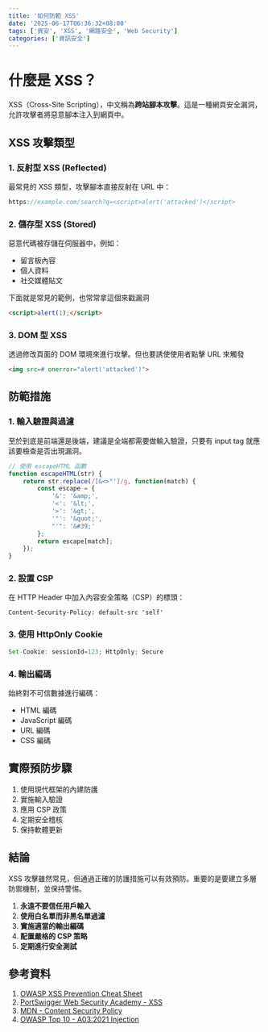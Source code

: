 ```yaml
---
title: '如何防範 XSS'
date: '2025-06-17T06:36:32+08:00'
tags: ['資安', 'XSS', '網路安全', 'Web Security']
categories: ['資訊安全']
---
```


# 什麼是 XSS？

XSS（Cross-Site Scripting），中文稱為**跨站腳本攻擊**。這是一種網頁安全漏洞，允許攻擊者將惡意腳本注入到網頁中。

## XSS 攻擊類型

### 1. 反射型 XSS (Reflected)

最常見的 XSS 類型，攻擊腳本直接反射在 URL 中：

```javascript
https://example.com/search?q=<script>alert('attacked')</script>
```

### 2. 儲存型 XSS (Stored)

惡意代碼被存儲在伺服器中，例如：

- 留言板內容
- 個人資料
- 社交媒體貼文

下面就是常見的範例，也常常拿這個來戳漏洞

```html
<script>alert(1);</script>
```

### 3. DOM 型 XSS

透過修改頁面的 DOM 環境來進行攻擊。但也要誘使使用者點擊 URL 來觸發

```html
<img src=# onerror="alert('attacked')">
```

## 防範措施

### 1. 輸入驗證與過濾   

至於到底是前端還是後端，建議是全端都需要做輸入驗證，只要有 input tag 就應該要檢查是否出現漏洞。

```javascript
// 使用 escapeHTML 函數
function escapeHTML(str) {
    return str.replace(/[&<>"']/g, function(match) {
        const escape = {
            '&': '&amp;',
            '<': '&lt;',
            '>': '&gt;',
            '"': '&quot;',
            "'": '&#39;'
        };
        return escape[match];
    });
}
```

### 2. 設置 CSP

在 HTTP Header 中加入內容安全策略（CSP）的標頭：

```http
Content-Security-Policy: default-src 'self'
```

### 3. 使用 HttpOnly Cookie

```javascript
Set-Cookie: sessionId=123; HttpOnly; Secure
```

### 4. 輸出編碼

始終對不可信數據進行編碼：
- HTML 編碼
- JavaScript 編碼
- URL 編碼
- CSS 編碼

## 實際預防步驟

1. 使用現代框架的內建防護
2. 實施輸入驗證
3. 應用 CSP 政策
4. 定期安全稽核
5. 保持軟體更新

## 結論

XSS 攻擊雖然常見，但通過正確的防護措施可以有效預防。重要的是要建立多層防禦機制，並保持警惕。

1. **永遠不要信任用戶輸入**
2. **使用白名單而非黑名單過濾**
3. **實施適當的輸出編碼**
4. **配置嚴格的 CSP 策略**
5. **定期進行安全測試**

## 參考資料

1. [OWASP XSS Prevention Cheat Sheet](https://cheatsheetseries.owasp.org/cheatsheets/Cross_Site_Scripting_Prevention_Cheat_Sheet.html)
2. [PortSwigger Web Security Academy - XSS](https://portswigger.net/web-security/cross-site-scripting)
3. [MDN - Content Security Policy](https://developer.mozilla.org/en-US/docs/Web/HTTP/CSP)
4. [OWASP Top 10 - A03:2021 Injection](https://owasp.org/Top10/A03_2021-Injection/)